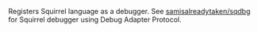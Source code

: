 Registers Squirrel language as a debugger. See [samisalreadytaken/sqdbg](https://github.com/samisalreadytaken/sqdbg) for Squirrel debugger using Debug Adapter Protocol.
